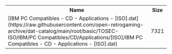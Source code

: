<table>
<tr><th>Name</th><th>Size</th></tr>
<tr><td>[IBM PC Compatibles - CD - Applications - [ISO].dat](https://raw.githubusercontent.com/open-retrogaming-archive/dat-catalog/main/root/basic/TOSEC-ISO/IBM/PC Compatibles/CD/Applications/[ISO]/IBM PC Compatibles - CD - Applications - [ISO].dat)</td><td>7321</td></tr>
</table>
